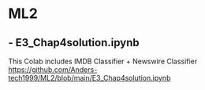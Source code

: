 # ML2

## - E3_Chap4solution.ipynb
This Colab includes IMDB Classifier + Newswire Classifier
https://github.com/Anders-tech1999/ML2/blob/main/E3_Chap4solution.ipynb

